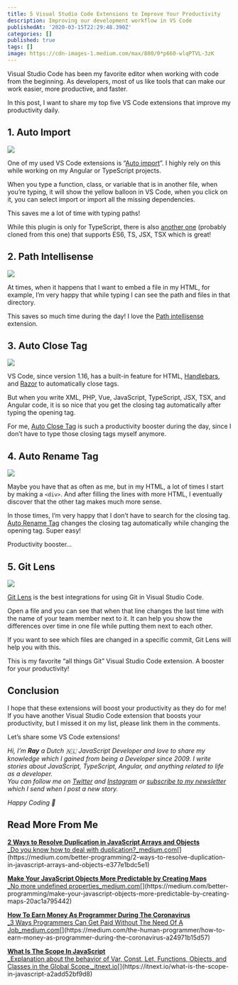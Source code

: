 ```yaml
---
title: 5 Visual Studio Code Extensions to Improve Your Productivity
description: Improving our development workflow in VS Code
publishedAt: '2020-03-15T22:29:48.390Z'
categories: []
published: true
tags: []
image: https://cdn-images-1.medium.com/max/800/0*p660-wlqPTVL-3zK
---
```


Visual Studio Code has been my favorite editor when working with code from the beginning. As developers, most of us like tools that can make our work easier, more productive, and faster.

In this post, I want to share my top five VS Code extensions that improve my productivity daily.

## 1\. Auto Import

![](https://cdn-images-1.medium.com/max/800/1*K_fFKT1yBQtfNeCWk2mxnQ.png)

One of my used VS Code extensions is “[Auto import](https://marketplace.visualstudio.com/items?itemName=steoates.autoimport)”. I highly rely on this while working on my Angular or TypeScript projects.

When you type a function, class, or variable that is in another file, when you’re typing, it will show the yellow balloon in VS Code, when you click on it, you can select import or import all the missing dependencies.

This saves me a lot of time with typing paths!

While this plugin is only for TypeScript, there is also [another one](https://marketplace.visualstudio.com/items?itemName=NuclleaR.vscode-extension-auto-import) (probably cloned from this one) that supports ES6, TS, JSX, TSX which is great!

## 2\. Path Intellisense

![](https://cdn-images-1.medium.com/max/800/1*qKSvFmKZSMCdFbnZDhw-oA.png)

At times, when it happens that I want to embed a file in my HTML, for example, I’m very happy that while typing I can see the path and files in that directory.

This saves so much time during the day! I love the [Path intellisense](https://marketplace.visualstudio.com/items?itemName=christian-kohler.path-intellisense) extension.

## 3\. Auto Close Tag

![](https://cdn-images-1.medium.com/max/800/0*KKHXv5zcAHMO0mrJ.gif)

VS Code, since version 1.16, has a built-in feature for HTML, [Handlebars](https://handlebarsjs.com/), and [Razor](https://docs.microsoft.com/en-us/aspnet/core/mvc/views/razor) to automatically close tags.

But when you write XML, PHP, Vue, JavaScript, TypeScript, JSX, TSX, and Angular code, it is so nice that you get the closing tag automatically after typing the opening tag.

For me, [Auto Close Tag](https://marketplace.visualstudio.com/items?itemName=formulahendry.auto-close-tag) is such a productivity booster during the day, since I don’t have to type those closing tags myself anymore.

## 4\. Auto Rename Tag

![](https://cdn-images-1.medium.com/max/800/0*GsIJ-n-EgvJY7b3U.gif)

Maybe you have that as often as me, but in my HTML, a lot of times I start by making a `<div>`. And after filling the lines with more HTML, I eventually discover that the other tag makes much more sense.

In those times, I’m very happy that I don’t have to search for the closing tag. [Auto Rename Tag](https://marketplace.visualstudio.com/items?itemName=formulahendry.auto-rename-tag) changes the closing tag automatically while changing the opening tag. Super easy!

Productivity booster…

## 5\. Git Lens

![](https://cdn-images-1.medium.com/max/800/0*GwIhFlFAcotsc3jq.gif)

[Git Lens](https://marketplace.visualstudio.com/items?itemName=eamodio.gitlens) is the best integrations for using Git in Visual Studio Code.

Open a file and you can see that when that line changes the last time with the name of your team member next to it. It can help you show the differences over time in one file while putting them next to each other.

If you want to see which files are changed in a specific commit, Git Lens will help you with this.

This is my favorite “all things Git” Visual Studio Code extension. A booster for your productivity!

## Conclusion

I hope that these extensions will boost your productivity as they do for me! If you have another Visual Studio Code extension that boosts your productivity, but I missed it on my list, please link them in the comments.

Let’s share some VS Code extensions!

_Hi, I’m_ **_Ray_** _a Dutch 🇳🇱 JavaScript Developer and love to share my knowledge which I gained from being a Developer since 2009. I write stories about JavaScript, TypeScript, Angular, and anything related to life as a developer.  
You can follow me on_ [_Twitter_](https://twitter.com/devbyrayray) _and_ [_Instagram_](https://www.instagram.com/devbyrayray/) _or_ [_subscribe to my newsletter_](https://buttondown.email/devbyrayray) _which I send when I post a new story._

_Happy Coding 🚀_

## Read More From Me

[**2 Ways to Resolve Duplication in JavaScript Arrays and Objects**  
_Do you know how to deal with duplication?_medium.com](https://medium.com/better-programming/2-ways-to-resolve-duplication-in-javascript-arrays-and-objects-e377e1bdc5e1 "https://medium.com/better-programming/2-ways-to-resolve-duplication-in-javascript-arrays-and-objects-e377e1bdc5e1")[](https://medium.com/better-programming/2-ways-to-resolve-duplication-in-javascript-arrays-and-objects-e377e1bdc5e1)

[**Make Your JavaScript Objects More Predictable by Creating Maps**  
_No more undefined properties_medium.com](https://medium.com/better-programming/make-your-javascript-objects-more-predictable-by-creating-maps-20ac1a795442 "https://medium.com/better-programming/make-your-javascript-objects-more-predictable-by-creating-maps-20ac1a795442")[](https://medium.com/better-programming/make-your-javascript-objects-more-predictable-by-creating-maps-20ac1a795442)

[**How To Earn Money As Programmer During The Coronavirus**  
_3 Ways Programmers Can Get Paid Without The Need Of A Job_medium.com](https://medium.com/the-human-programmer/how-to-earn-money-as-programmer-during-the-coronavirus-a24971b15d57 "https://medium.com/the-human-programmer/how-to-earn-money-as-programmer-during-the-coronavirus-a24971b15d57")[](https://medium.com/the-human-programmer/how-to-earn-money-as-programmer-during-the-coronavirus-a24971b15d57)

[**What Is The Scope In JavaScript**  
_Explanation about the behavior of Var, Const, Let, Functions, Objects, and Classes in the Global Scope._itnext.io](https://itnext.io/what-is-the-scope-in-javascript-a2add52bf9d8 "https://itnext.io/what-is-the-scope-in-javascript-a2add52bf9d8")[](https://itnext.io/what-is-the-scope-in-javascript-a2add52bf9d8)